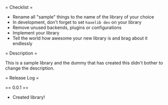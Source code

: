 = Checklist =

- Rename all "sample" things to the name of the library of your choice
- In development, don't forget to set `haxelib dev` on your library
- Remove unused backends, plugins or configurations
- Implement your library
- Tell the world how awesome your new library is and brag about it endlessly

= Description =

This is a sample library and the dummy that has created this didn't bother to change the description.

= Release Log =

== 0.0.1 ==

- Created library!
